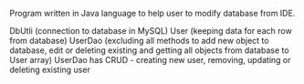 Program written in Java language to help user to modify database from IDE.

DbUtli (connection to database in MySQL)
User (keeping data for each row from database)
UserDao (excluding all methods to add new object to database, edit or deleting existing and getting all objects from database to User array)
UserDao has CRUD - creating new user, removing, updating or deleting existing user
